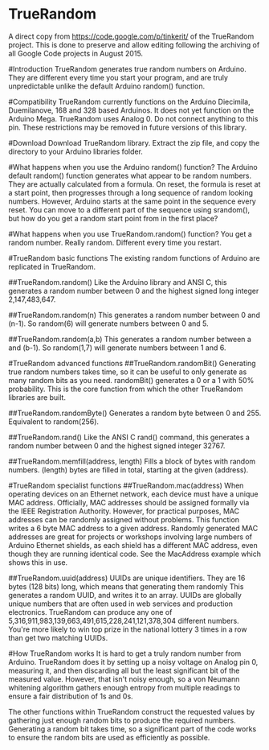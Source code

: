 # TrueRandom
A direct copy from https://code.google.com/p/tinkerit/ of the TrueRandom project.
This is done to preserve and allow editing following the archiving of all Google Code projects in August 2015.

#Introduction
TrueRandom generates true random numbers on Arduino. They are different every time you start your program, and are truly unpredictable unlike the default Arduino random() function.

#Compatibility
TrueRandom currently functions on the Arduino Diecimila, Duemilanove, 168 and 328 based Arduinos. It does not yet function on the Arduino Mega. TrueRandom uses Analog 0. Do not connect anything to this pin. These restrictions may be removed in future versions of this library.

#Download
Download TrueRandom library. Extract the zip file, and copy the directory to your Arduino libraries folder.

#What happens when you use the Arduino random() function?
The Arduino default random() function generates what appear to be random numbers. They are actually calculated from a formula. On reset, the formula is reset at a start point, then progresses through a long sequence of random looking numbers. However, Arduino starts at the same point in the sequence every reset. You can move to a different part of the sequence using srandom(), but how do you get a random start point from in the first place?

#What happens when you use TrueRandom.random() function?
You get a random number. Really random. Different every time you restart.

#TrueRandom basic functions
The existing random functions of Arduino are replicated in TrueRandom.

##TrueRandom.random()
Like the Arduino library and ANSI C, this generates a random number between 0 and the highest signed long integer 2,147,483,647.

##TrueRandom.random(n)
This generates a random number between 0 and (n-1). So random(6) will generate numbers between 0 and 5.

##TrueRandom.random(a,b)
This generates a random number between a and (b-1). So random(1,7) will generate numbers between 1 and 6.

#TrueRandom advanced functions
##TrueRandom.randomBit()
Generating true random numbers takes time, so it can be useful to only generate as many random bits as you need. randomBit() generates a 0 or a 1 with 50% probability. This is the core function from which the other TrueRandom libraries are built.

##TrueRandom.randomByte()
Generates a random byte between 0 and 255. Equivalent to random(256).

##TrueRandom.rand()
Like the ANSI C rand() command, this generates a random number between 0 and the highest signed integer 32767.

##TrueRandom.memfill(address, length)
Fills a block of bytes with random numbers. (length) bytes are filled in total, starting at the given (address).

#TrueRandom specialist functions
##TrueRandom.mac(address)
When operating devices on an Ethernet network, each device must have a unique MAC address. Officially, MAC addresses should be assigned formally via the IEEE Registration Authority. However, for practical purposes, MAC addresses can be randomly assigned without problems. This function writes a 6 byte MAC address to a given address. Randomly generated MAC addresses are great for projects or workshops involving large numbers of Arduino Ethernet shields, as each shield has a different MAC address, even though they are running identical code. See the MacAddress example which shows this in use.

##TrueRandom.uuid(address)
UUIDs are unique identifiers. They are 16 bytes (128 bits) long, which means that generating them randomly This generates a random UUID, and writes it to an array. UUIDs are globally unique numbers that are often used in web services and production electronics. TrueRandom can produce any one of 5,316,911,983,139,663,491,615,228,241,121,378,304 different numbers. You're more likely to win top prize in the national lottery 3 times in a row than get two matching UUIDs.

#How TrueRandom works
It is hard to get a truly random number from Arduino. TrueRandom does it by setting up a noisy voltage on Analog pin 0, measuring it, and then discarding all but the least significant bit of the measured value. However, that isn't noisy enough, so a von Neumann whitening algorithm gathers enough entropy from multiple readings to ensure a fair distribution of 1s and 0s.

The other functions within TrueRandom construct the requested values by gathering just enough random bits to produce the required numbers. Generating a random bit takes time, so a significant part of the code works to ensure the random bits are used as efficiently as possible.
